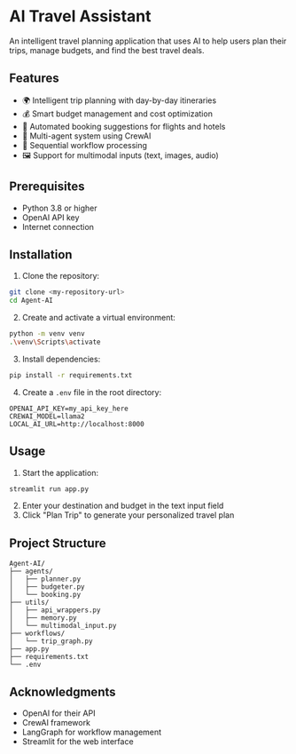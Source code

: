 # AI Travel Assistant

An intelligent travel planning application that uses AI to help users plan their trips, manage budgets, and find the best travel deals.

## Features

- 🌍 Intelligent trip planning with day-by-day itineraries
- 💰 Smart budget management and cost optimization
- 🏨 Automated booking suggestions for flights and hotels
- 🎯 Multi-agent system using CrewAI
- 🔄 Sequential workflow processing
- 🖼️ Support for multimodal inputs (text, images, audio)

## Prerequisites

- Python 3.8 or higher
- OpenAI API key
- Internet connection

## Installation

1. Clone the repository:
```bash
git clone <my-repository-url>
cd Agent-AI
```

2. Create and activate a virtual environment:
```bash
python -m venv venv
.\venv\Scripts\activate
```

3. Install dependencies:
```bash
pip install -r requirements.txt
```

4. Create a `.env` file in the root directory:
```properties
OPENAI_API_KEY=my_api_key_here
CREWAI_MODEL=llama2
LOCAL_AI_URL=http://localhost:8000
```

## Usage

1. Start the application:
```bash
streamlit run app.py
```

2. Enter your destination and budget in the text input field
3. Click "Plan Trip" to generate your personalized travel plan

## Project Structure

```
Agent-AI/
├── agents/
│   ├── planner.py
│   ├── budgeter.py
│   └── booking.py
├── utils/
│   ├── api_wrappers.py
│   ├── memory.py
│   └── multimodal_input.py
├── workflows/
│   └── trip_graph.py
├── app.py
├── requirements.txt
└── .env
```


## Acknowledgments

- OpenAI for their API
- CrewAI framework
- LangGraph for workflow management
- Streamlit for the web interface
